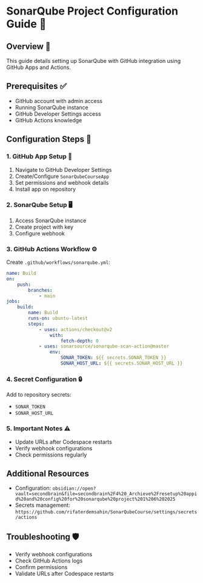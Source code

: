 # SonarQube Project Configuration Guide 📝

## Overview 🌟
This guide details setting up SonarQube with GitHub integration using GitHub Apps and Actions.

## Prerequisites ✅
- GitHub account with admin access
- Running SonarQube instance
- GitHub Developer Settings access
- GitHub Actions knowledge

## Configuration Steps 🔧

### 1. GitHub App Setup 🔑
1. Navigate to GitHub Developer Settings
2. Create/Configure `SonarQubeCourseApp`
3. Set permissions and webhook details
4. Install app on repository

### 2. SonarQube Setup 🖥️
1. Access SonarQube instance
2. Create project with key
3. Configure webhook

### 3. GitHub Actions Workflow ⚙️
Create `.github/workflows/sonarqube.yml`:
```yaml
name: Build
on:
    push:
        branches:
            - main
jobs:
    build:
        name: Build
        runs-on: ubuntu-latest
        steps:
            - uses: actions/checkout@v2
                with:
                    fetch-depth: 0
            - uses: sonarsource/sonarqube-scan-action@master
                env:
                    SONAR_TOKEN: ${{ secrets.SONAR_TOKEN }}
                    SONAR_HOST_URL: ${{ secrets.SONAR_HOST_URL }}
```

### 4. Secret Configuration 🔒
Add to repository secrets:
- `SONAR_TOKEN`
- `SONAR_HOST_URL`

### 5. Important Notes ⚠️
- Update URLs after Codespace restarts
- Verify webhook configurations
- Check permissions regularly

## Additional Resources
- Configuration: `obsidian://open?vault=secondbrain&file=secondbrain%2F4%20_Archieve%2Fresetup%20appid%20and%20config%20for%20sonarqube%20project%201%206%202025`
- Secrets management: `https://github.com/rifaterdemsahin/SonarQubeCourse/settings/secrets/actions`

## Troubleshooting 🛡️
- Verify webhook configurations
- Check GitHub Actions logs
- Confirm permissions
- Validate URLs after Codespace restarts
